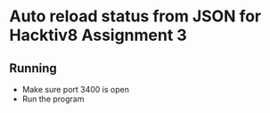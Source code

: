 # Auto reload status from JSON for Hacktiv8 Assignment 3

## Running
- Make sure port 3400 is open
- Run the program
